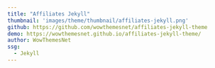 ```yaml
---
title: "Affiliates Jekyll"
thumbnail: 'images/theme/thumbnail/affiliates-jekyll.png'
github: https://github.com/wowthemesnet/affiliates-jekyll-theme
demo: https://wowthemesnet.github.io/affiliates-jekyll-theme/
author: WowThemesNet
ssg:
  - Jekyll
---
```

